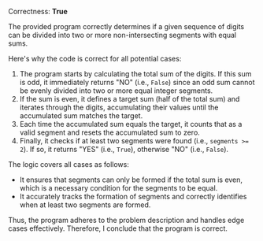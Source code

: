 Correctness: **True**

The provided program correctly determines if a given sequence of digits can be divided into two or more non-intersecting segments with equal sums. 

Here's why the code is correct for all potential cases:

1. The program starts by calculating the total sum of the digits. If this sum is odd, it immediately returns "NO" (i.e., `False`) since an odd sum cannot be evenly divided into two or more equal integer segments.
2. If the sum is even, it defines a target sum (half of the total sum) and iterates through the digits, accumulating their values until the accumulated sum matches the target.
3. Each time the accumulated sum equals the target, it counts that as a valid segment and resets the accumulated sum to zero. 
4. Finally, it checks if at least two segments were found (i.e., `segments >= 2`). If so, it returns "YES" (i.e., `True`), otherwise "NO" (i.e., `False`).

The logic covers all cases as follows:
- It ensures that segments can only be formed if the total sum is even, which is a necessary condition for the segments to be equal.
- It accurately tracks the formation of segments and correctly identifies when at least two segments are formed.

Thus, the program adheres to the problem description and handles edge cases effectively. Therefore, I conclude that the program is correct.